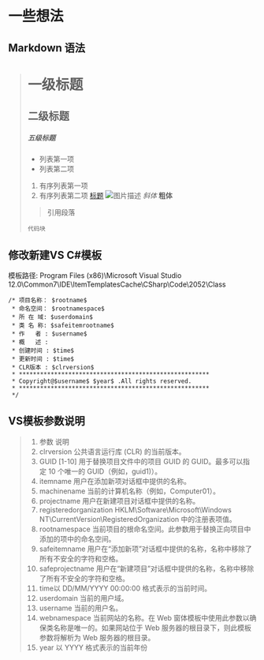 # 一些想法

## Markdown 语法

> # 一级标题
> ## 二级标题
> ##### 五级标题
> - 列表第一项
> - 列表第二项
> 1. 有序列表第一项
> 2. 有序列表第二项
> [标题](链接地址)
> ![图片描述](图片链接地址)
> *斜体*
> **粗体**
> > 引用段落
> ```
> 代码块
> ```

## 修改新建VS C#模板

模板路径: Program Files (x86)\Microsoft Visual Studio 12.0\Common7\IDE\ItemTemplatesCache\CSharp\Code\2052\Class

``` 脚本模板
/* 项目名称： $rootname$
 * 命名空间： $rootnamespace$
 * 所 在 域: $userdomain$
 * 类 名 称: $safeitemrootname$
 * 作   者 : $username$
 * 概   述 :  
 * 创建时间 : $time$
 * 更新时间 : $time$
 * CLR版本 : $clrversion$
 * ******************************************************
 * Copyright@$username$ $year$ .All rights reserved.
 * ******************************************************
 */
```

## VS模板参数说明

> 1. 参数                           说明
> 2. clrversion                     公共语言运行库 (CLR) 的当前版本。
> 3. GUID [1-10]                    用于替换项目文件中的项目 GUID 的 GUID。最多可以指定 10 个唯一的 GUID（例如，guid1)）。
> 4. itemname                       用户在添加新项对话框中提供的名称。
> 5. machinename                    当前的计算机名称（例如，Computer01）。
> 6. projectname                    用户在新建项目对话框中提供的名称。
> 7. registeredorganization         HKLM\Software\Microsoft\Windows NT\CurrentVersion\RegisteredOrganization 中的注册表项值。
> 8. rootnamespace                  当前项目的根命名空间。此参数用于替换正向项目中添加的项中的命名空间。
> 9. safeitemname                   用户在“添加新项”对话框中提供的名称，名称中移除了所有不安全的字符和空格。
> 10. safeprojectname               用户在“新建项目”对话框中提供的名称，名称中移除了所有不安全的字符和空格。
> 11. time以 DD/MM/YYYY 00:00:00    格式表示的当前时间。
> 12. userdomain                    当前的用户域。
> 13. username                      当前的用户名。
> 14. webnamespace                  当前网站的名称。在 Web 窗体模板中使用此参数以确保类名称是唯一的。如果网站位于 Web 服务器的根目录下，则此模板参数将解析为 Web 服务器的根目录。
> 15. year                          以 YYYY 格式表示的当前年份